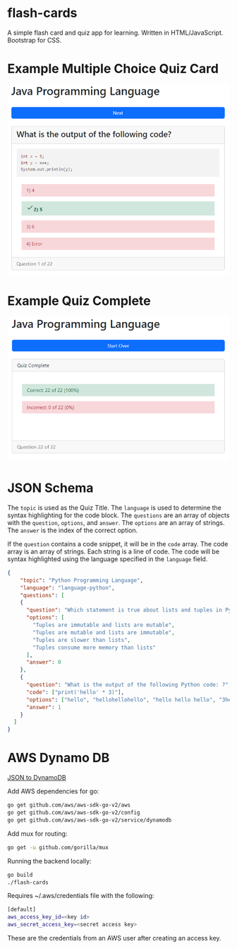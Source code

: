 # flash-cards

A simple flash card and quiz app for learning. Written in HTML/JavaScript. Bootstrap for CSS.

# Example Multiple Choice Quiz Card
![Example Multiple Choice Quiz Card](frontend/public/images/card-multi.png)

# Example Quiz Complete
![Example Quiz Complete](frontend/public/images/quiz-complete.png)

# JSON Schema
The `topic` is used as the Quiz Title. The `language` is used to determine the syntax highlighting for the code block. The `questions` are an array of objects with the `question`, `options`, and `answer`. The `options` are an array of strings. The `answer` is the index of the correct option.

If the `question` contains a code snippet, it will be in the `code` array. The code array is an array of strings. Each string is a line of code. The code will be syntax highlighted using the language specified in the `language` field.

```json
{
    "topic": "Python Programming Language",
    "language": "language-python",
    "questions": [
    {
      "question": "Which statement is true about lists and tuples in Python?",
      "options": [
        "Tuples are immutable and lists are mutable",
        "Tuples are mutable and lists are immutable",
        "Tuples are slower than lists",
        "Tuples consume more memory than lists"
      ],
      "answer": 0
    },
    {
      "question": "What is the output of the following Python code: ?",
      "code": ["print('hello' * 3)"],
      "options": ["hello", "hellohellohello", "hello hello hello", "3hello"],
      "answer": 1
    }
  ]
}
```

# AWS Dynamo DB
[JSON to DynamoDB](https://dynobase.dev/dynamodb-json-converter-tool/)  

Add AWS dependencies for go:
```bash
go get github.com/aws/aws-sdk-go-v2/aws
go get github.com/aws/aws-sdk-go-v2/config
go get github.com/aws/aws-sdk-go-v2/service/dynamodb
```

Add mux for routing:
```bash
go get -u github.com/gorilla/mux
```

Running the backend locally:
```bash
go build
./flash-cards
```

Requires ~/.aws/credentials file with the following:
```bash
[default]
aws_access_key_id=<key id>
aws_secret_access_key=<secret access key>
```
These are the credentials from an AWS user after creating an access key.
